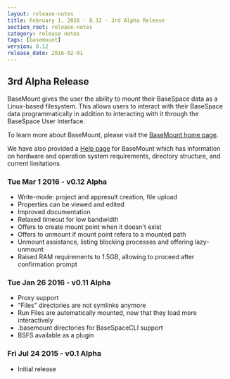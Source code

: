 ```yaml
---
layout: release-notes
title: February 1, 2016 - 0.12 - 3rd Alpha Release
section_root: release-notes
category: release notes
tags: [basemount]
version: 0.12
release_date: 2016-02-01
---
```


## 3rd Alpha Release

BaseMount gives the user the ability to mount their BaseSpace data as a Linux-based filesystem.  This allows users to interact with their BaseSpace data programmatically in addition to interacting with it through the BaseSpace User Interface.  

To learn more about BaseMount, please visit the [BaseMount home page](https://basemount.basespace.illumina.com/).

We have also provided a [Help page](https://help.basespace.illumina.com/articles/descriptive/introduction-to-basemount/) for BaseMount which has information on hardware and operation system requirements, directory structure, and current limitations.


### Tue Mar 1 2016 - v0.12 Alpha

- Write-mode: project and appresult creation, file upload
- Properties can be viewed and edited
- Improved documentation
- Relaxed timeout for low bandwidth
- Offers to create mount point when it doesn't exist
- Offers to unmount if mount point refers to a mounted path
- Unmount assistance, listing blocking processes and offering lazy-unmount
- Raised RAM requirements to 1.5GB, allowing to proceed after confirmation prompt


### Tue Jan 26 2016 - v0.11 Alpha

- Proxy support
- "Files" directories are not symlinks anymore
- Run Files are automatically mounted, now that they load more interactively
- .basemount directories for BaseSpaceCLI support
- BSFS available as a plugin


### Fri Jul 24 2015 - v0.1 Alpha

- Initial release
